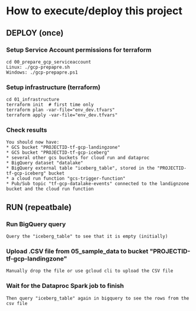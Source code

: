 # How to execute/deploy this project

## DEPLOY (once)

### Setup Service Account permissions for terraform
    cd 00_prepare_gcp_serviceaccount
    Linux: ./gcp-prepapre.sh
    Windows: ./gcp-prepapre.ps1


### Setup infrastructure (terraform)
    cd 01_infrastructure
    terraform init  # first time only
    terraform plan -var-file="env_dev.tfvars"
    terraform apply -var-file="env_dev.tfvars"


### Check results
    You should now have:
    * GCS bucket "PROJECTID-tf-gcp-landingzone"
    * GCS bucket "PROJECTID-tf-gcp-iceberg"
    * several other gcs buckets for cloud run and dataproc
    * BigQuery dataset "datalake"
    * BigQuery external table "iceberg_table", stored in the "PROJECTID-tf-gcp-iceberg" bucket
    * a cloud run function "gcs-trigger-function"
    * Pub/Sub topic "tf-gcp-datalake-events" connected to the landignzone bucket and the cloud run function


## RUN (repeatbale)

### Run BigQuery query
    Query the "iceberg_table" to see that it is empty (initially)


### Upload .CSV file from 05_sample_data to bucket "PROJECTID-tf-gcp-landingzone"
    Manually drop the file or use gcloud cli to upload the CSV file


### Wait for the Dataproc Spark job to finish
    Then query "iceberg_table" again in bigquery to see the rows from the csv file


